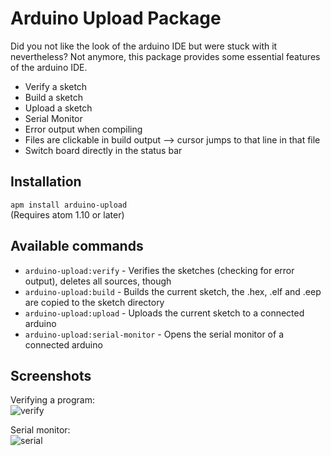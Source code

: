 # Arduino Upload Package

Did you not like the look of the arduino IDE but were stuck with it nevertheless? Not anymore, this package provides some essential features of the arduino IDE.

* Verify a sketch
* Build a sketch
* Upload a sketch
* Serial Monitor
* Error output when compiling
* Files are clickable in build output --> cursor jumps to that line in that file
* Switch board directly in the status bar

## Installation
`apm install arduino-upload`  
(Requires atom 1.10 or later)

## Available commands
* `arduino-upload:verify` - Verifies the sketches (checking for error output), deletes all sources, though
* `arduino-upload:build` - Builds the current sketch, the .hex, .elf and .eep are copied to the sketch directory
* `arduino-upload:upload` - Uploads the current sketch to a connected arduino
* `arduino-upload:serial-monitor` - Opens the serial monitor of a connected arduino

## Screenshots
Verifying a program:  
![verify](https://github.com/Sorunome/arduino-upload/blob/master/screenshots/verify.gif?raw=true)

Serial monitor:  
![serial](https://github.com/Sorunome/arduino-upload/blob/master/screenshots/serial.gif?raw=true)
